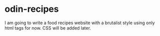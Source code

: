 # odin-recipes

I am going to write a food recipes website with a brutalist style using only html tags for now. CSS will be added later.
